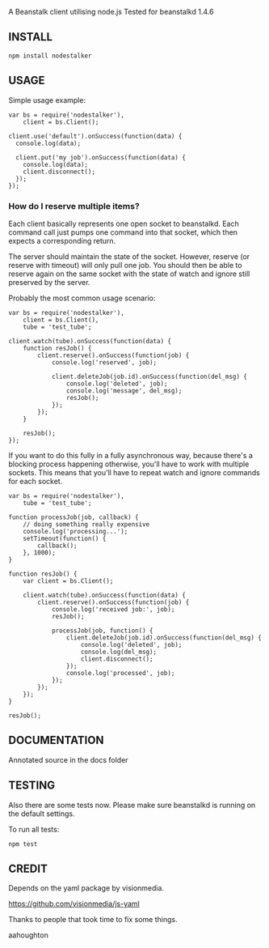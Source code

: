 A Beanstalk client utilising node.js
Tested for beanstalkd 1.4.6

## INSTALL

    npm install nodestalker


## USAGE

Simple usage example:

    var bs = require('nodestalker'),
        client = bs.Client();

    client.use('default').onSuccess(function(data) {
      console.log(data);

      client.put('my job').onSuccess(function(data) {
    	console.log(data);
    	client.disconnect();
      });
    });




### How do I reserve multiple items?

Each client basically represents one open socket to beanstalkd. 
Each command call just pumps one command into that socket, which then expects a corresponding return.

The server should maintain the state of the socket. 
However, reserve (or reserve with timeout) will only pull one job. 
You should then be able to reserve again on the same socket with the state of watch and ignore still preserved by the server.

Probably the most common usage scenario:

    var bs = require('nodestalker'),
        client = bs.Client(),
        tube = 'test_tube';

    client.watch(tube).onSuccess(function(data) {
        function resJob() {
            client.reserve().onSuccess(function(job) {
                console.log('reserved', job);

                client.deleteJob(job.id).onSuccess(function(del_msg) {
                    console.log('deleted', job);
                    console.log('message', del_msg);
                    resJob();
                });
            });
        }

        resJob();
    });

If you want to do this fully in a fully asynchronous way, because there's a blocking process happening otherwise, you'll have to work with multiple sockets.
This means that you'll have to repeat watch and ignore commands for each socket.

    var bs = require('nodestalker'),
        tube = 'test_tube';

    function processJob(job, callback) {
        // doing something really expensive
        console.log('processing...');
        setTimeout(function() {
            callback();
        }, 1000);
    }

    function resJob() {
        var client = bs.Client();

        client.watch(tube).onSuccess(function(data) {
            client.reserve().onSuccess(function(job) {
                console.log('received job:', job);
                resJob();

                processJob(job, function() {
                    client.deleteJob(job.id).onSuccess(function(del_msg) {
                        console.log('deleted', job);
                        console.log(del_msg);
                        client.disconnect();
                    });
                    console.log('processed', job);
                });
            });
        });
    }

    resJob();


## DOCUMENTATION

Annotated source in the docs folder

## TESTING

Also there are some tests now.
Please make sure beanstalkd is running on the default settings.

To run all tests:

    npm test


## CREDIT

Depends on the yaml package by visionmedia.

https://github.com/visionmedia/js-yaml

Thanks to people that took time to fix some things.

aahoughton

